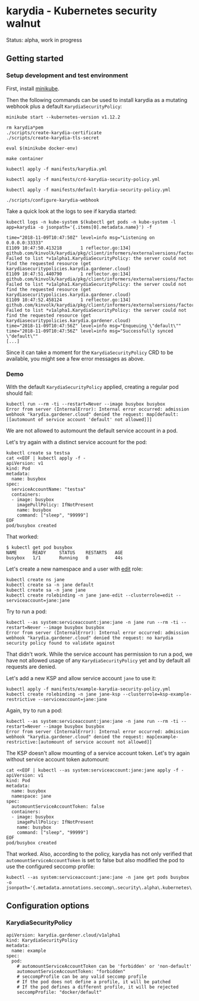 # karydia - Kubernetes security walnut

Status: alpha, work in progress

## Getting started

### Setup development and test environment

First, install [minikube](https://kubernetes.io/docs/setup/minikube/).

Then the following commands can be used to install karydia as a mutating
webhook plus a default `KarydiaSecurityPolicy`:

```
minikube start --kubernetes-version v1.12.2

rm karydia*pem
./scripts/create-karydia-certificate
./scripts/create-karydia-tls-secret

eval $(minikube docker-env)

make container

kubectl apply -f manifests/karydia.yml

kubectl apply -f manifests/crd-karydia-security-policy.yml

kubectl apply -f manifests/default-karydia-security-policy.yml

./scripts/configure-karydia-webhook
```

Take a quick look at the logs to see if karydia started:

```
kubectl logs -n kube-system $(kubectl get pods -n kube-system -l app=karydia -o jsonpath='{.items[0].metadata.name}') -f

time="2018-11-09T10:47:50Z" level=info msg="Listening on 0.0.0.0:33333"
E1109 10:47:50.413218       1 reflector.go:134] github.com/kinvolk/karydia/pkg/client/informers/externalversions/factory.go:117: Failed to list *v1alpha1.KarydiaSecurityPolicy: the server could not find the requested resource (get karydiasecuritypolicies.karydia.gardener.cloud)
E1109 10:47:51.440790       1 reflector.go:134] github.com/kinvolk/karydia/pkg/client/informers/externalversions/factory.go:117: Failed to list *v1alpha1.KarydiaSecurityPolicy: the server could not find the requested resource (get karydiasecuritypolicies.karydia.gardener.cloud)
E1109 10:47:52.458124       1 reflector.go:134] github.com/kinvolk/karydia/pkg/client/informers/externalversions/factory.go:117: Failed to list *v1alpha1.KarydiaSecurityPolicy: the server could not find the requested resource (get karydiasecuritypolicies.karydia.gardener.cloud)
time="2018-11-09T10:47:56Z" level=info msg="Enqueuing \"default\""
time="2018-11-09T10:47:56Z" level=info msg="Successfully synced \"default\""
[...]
```

Since it can take a moment for the `KarydiaSecurityPolicy` CRD to be available,
you might see a few error messages as above.

### Demo

With the default `KarydiaSecurityPolicy` applied, creating a regular pod
should fail:

```
kubectl run --rm -ti --restart=Never --image busybox busybox
Error from server (InternalError): Internal error occurred: admission webhook "karydia.gardener.cloud" denied the request: map[default:[[automount of service account 'default' not allowed]]]
```

We are not allowed to automount the default service account in a pod.

Let's try again with a distinct service account for the pod:

```
kubectl create sa testsa
cat <<EOF | kubectl apply -f -
apiVersion: v1
kind: Pod
metadata:
  name: busybox
spec:
  serviceAccountName: "testsa"
  containers:
  - image: busybox
    imagePullPolicy: IfNotPresent
    name: busybox
    command: ["sleep", "99999"]
EOF
pod/busybox created
```

That worked:

```
$ kubectl get pod busybox
NAME      READY     STATUS    RESTARTS   AGE
busybox   1/1       Running   0          44s
```

Let's create a new namespace and a user with [edit](https://kubernetes.io/docs/reference/access-authn-authz/rbac/#user-facing-roles)
role:

```
kubectl create ns jane
kubectl create sa -n jane default
kubectl create sa -n jane jane
kubectl create rolebinding -n jane jane-edit --clusterrole=edit --serviceaccount=jane:jane
```

Try to run a pod:

```
kubectl --as system:serviceaccount:jane:jane -n jane run --rm -ti --restart=Never --image busybox busybox
Error from server (InternalError): Internal error occurred: admission webhook "karydia.gardener.cloud" denied the request: no karydia security policy found to validate against
```

That didn't work. While the service account has permission to run a pod,
we have not allowed usage of any `KarydiaSecurityPolicy` yet and by default
all requests are denied.

Let's add a new KSP and allow service account `jane` to use it:

```
kubectl apply -f manifests/example-karydia-security-policy.yml
kubectl create rolebinding -n jane jane-ksp --clusterrole=ksp-example-restrictive --serviceaccount=jane:jane
```

Again, try to run a pod:

```
kubectl --as system:serviceaccount:jane:jane -n jane run --rm -ti --restart=Never --image busybox busybox
Error from server (InternalError): Internal error occurred: admission webhook "karydia.gardener.cloud" denied the request: map[example-restrictive:[automount of service account not allowed]]
```

The KSP doesn't allow mounting of a service account token. Let's try again
without service account token automount:

```
cat <<EOF | kubectl --as system:serviceaccount:jane:jane apply -f -
apiVersion: v1
kind: Pod
metadata:
  name: busybox
  namespace: jane
spec:
  automountServiceAccountToken: false
  containers:
  - image: busybox
    imagePullPolicy: IfNotPresent
    name: busybox
    command: ["sleep", "99999"]
EOF
pod/busybox created
```

That worked. Also, according to the policy, karydia has not only verified
that `automountServiceAccountToken` is set to false but also modified the
pod to use the configured seccomp profile:

```
kubectl --as system:serviceaccount:jane:jane -n jane get pods busybox -o jsonpath='{.metadata.annotations.seccomp\.security\.alpha\.kubernetes\.io/pod}'
```

## Configuration options

### KarydiaSecurityPolicy

```
apiVersion: karydia.gardener.cloud/v1alpha1
kind: KarydiaSecurityPolicy
metadata:
  name: example
spec:
  pod:
    # automountServiceAccountToken can be 'forbidden' or 'non-default'
    automountServiceAccountToken: "forbidden"
    # seccompProfile can be any valid seccomp profile
    # If the pod does not define a profile, it will be patched
    # If the pod defines a different profile, it will be rejected
    seccompProfile: "docker/default"
```
